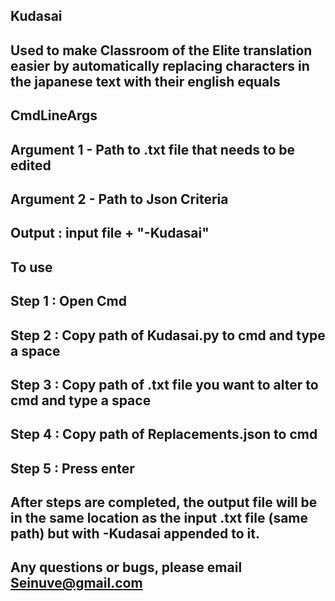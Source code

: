 ## Kudasai

## Used to make Classroom of the Elite translation easier by automatically replacing characters in the japanese text with their english equals

## CmdLineArgs
## Argument 1 - Path to .txt file that needs to be edited
## Argument 2 - Path to Json Criteria

##  Output : input file + "-Kudasai"

## To use

## Step 1 : Open Cmd
## Step 2 : Copy path of Kudasai.py to cmd and type a space
## Step 3 : Copy path of .txt file you want to alter to cmd and type a space
## Step 4 : Copy path of Replacements.json to cmd
## Step 5 : Press enter

## After steps are completed, the output file will be in the same location as the input .txt file (same path) but with -Kudasai appended to it.

## Any questions or bugs, please email Seinuve@gmail.com
